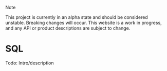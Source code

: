 > [!NOTE]
> This project is currently in an alpha state and should be considered unstable. Breaking changes will occur. This website is a work in progress, and any API or product descriptions are subject to change.
# SQL
Todo: Intro/description